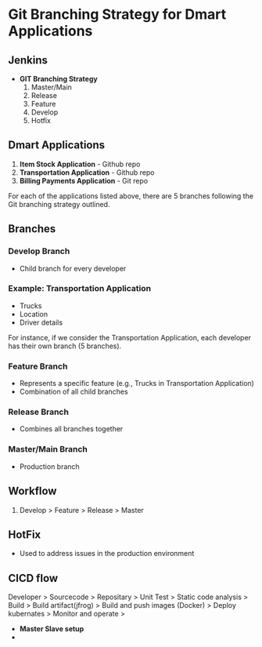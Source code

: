 # Git Branching Strategy for Dmart Applications

## Jenkins

- **GIT Branching Strategy**
  1. Master/Main
  2. Release
  3. Feature
  4. Develop
  5. Hotfix

## Dmart Applications

1. **Item Stock Application** - Github repo
2. **Transportation Application** - Github repo
3. **Billing Payments Application** - Git repo

For each of the applications listed above, there are 5 branches following the Git branching strategy outlined.

## Branches

### Develop Branch
- Child branch for every developer

### Example: Transportation Application
- Trucks
- Location
- Driver details

For instance, if we consider the Transportation Application, each developer has their own branch (5 branches).

### Feature Branch
- Represents a specific feature (e.g., Trucks in Transportation Application)
- Combination of all child branches

### Release Branch
- Combines all branches together

### Master/Main Branch
- Production branch

## Workflow
1. Develop > Feature > Release > Master

## HotFix
- Used to address issues in the production environment
## CICD flow
Developer > Sourcecode > Repositary > Unit Test > Static code analysis > Build > Build artifact(jfrog) > Build and push images (Docker) > Deploy kubernates > Monitor and operate > 
 - **Master Slave setup**
 - 
